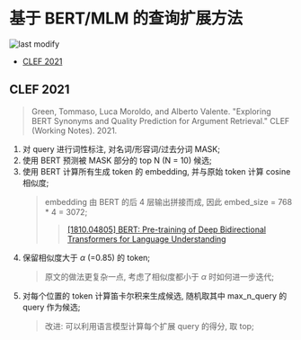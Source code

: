 基于 BERT/MLM 的查询扩展方法
===
<!--START_SECTION:badge-->

![last modify](https://img.shields.io/static/v1?label=last%20modify&message=2022-12-14%2000%3A44%3A12&color=yellowgreen&style=flat-square)

<!--END_SECTION:badge-->
<!--info
top: false
hidden: false
-->

<!-- TOC -->
- [CLEF 2021](#clef-2021)
<!-- TOC -->

## CLEF 2021
> Green, Tommaso, Luca Moroldo, and Alberto Valente. "Exploring BERT Synonyms and Quality Prediction for Argument Retrieval." CLEF (Working Notes). 2021.

1. 对 query 进行词性标注, 对名词/形容词/过去分词 MASK;
2. 使用 BERT 预测被 MASK 部分的 top N (N = 10) 候选;
3. 使用 BERT 计算所有生成 token 的 embedding, 并与原始 token 计算 cosine 相似度;
    > embedding 由 BERT 的后 4 层输出拼接而成, 因此 embed_size = 768 * 4 = 3072;
    >> [[1810.04805] BERT: Pre-training of Deep Bidirectional Transformers for Language Understanding](https://arxiv.org/abs/1810.04805)
4. 保留相似度大于 $\alpha$ (=0.85) 的 token;
    > 原文的做法更复杂一点, 考虑了相似度都小于 $\alpha$ 时如何进一步迭代;
5. 对每个位置的 token 计算笛卡尔积来生成候选, 随机取其中 max_n_query 的 query 作为候选;
    > 改进: 可以利用语言模型计算每个扩展 query 的得分, 取 top;